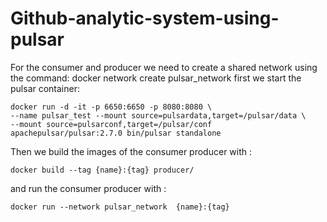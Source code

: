 # Github-analytic-system-using-pulsar

For the consumer and producer we need to create a shared network using the command:
    docker network create pulsar_network
first we start the pulsar container:

    docker run -d -it -p 6650:6650 -p 8080:8080 \
    --name pulsar_test --mount source=pulsardata,target=/pulsar/data \
    --mount source=pulsarconf,target=/pulsar/conf apachepulsar/pulsar:2.7.0 bin/pulsar standalone 

Then we build the images of the consumer producer with :

    docker build --tag {name}:{tag} producer/

and run the consumer producer with :

    docker run --network pulsar_network  {name}:{tag}

